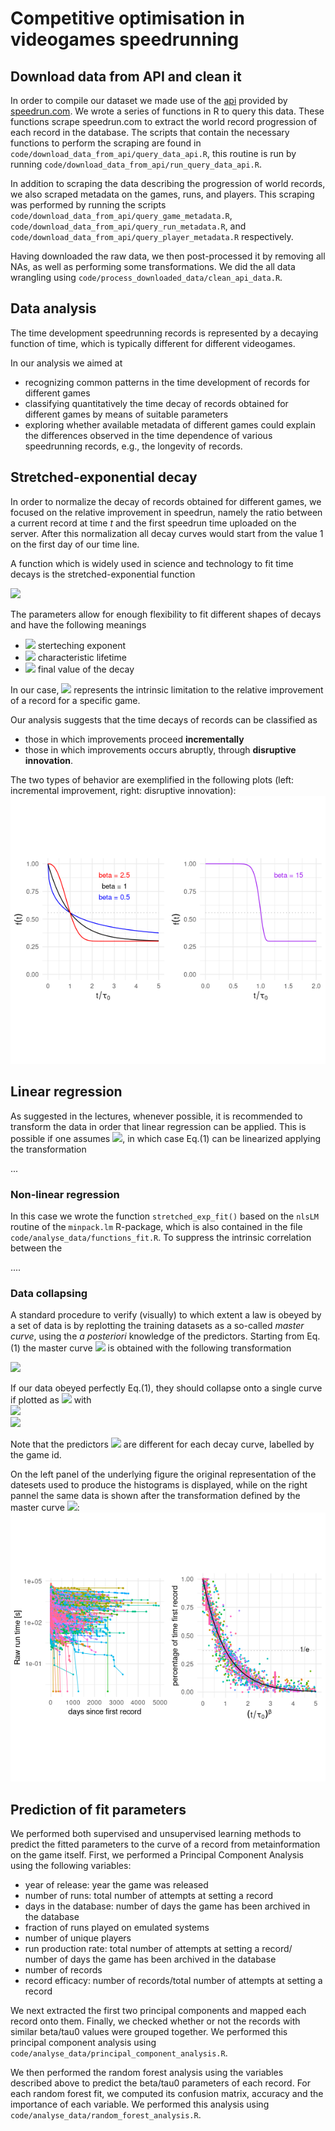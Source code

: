 # Competitive optimisation in videogames speedrunning

## Download data from API and clean it

In order to compile our dataset we made use of the [api](https://github.com/speedruncomorg/api) provided by [speedrun.com](https://www.speedrun.com/). We wrote a series of functions in R
to query this data. These functions scrape speedrun.com to extract the world record progression of each record in the database. The scripts that contain the necessary functions to perform the scraping are found in `code/download_data_from_api/query_data_api.R`, this routine is run by running `code/download_data_from_api/run_query_data_api.R`.

In addition to scraping the data describing the progression of world records, we also scraped metadata on the games, runs, and players. This scraping was performed by running the scripts `code/download_data_from_api/query_game_metadata.R`, `code/download_data_from_api/query_run_metadata.R`, and `code/download_data_from_api/query_player_metadata.R` respectively. 

Having downloaded the raw data, we then post-processed it by removing all NAs, as well as performing some transformations. We did the all data wrangling using `code/process_downloaded_data/clean_api_data.R`. 


## Data analysis 


The time development speedrunning records is represented by a decaying function of time, which is typically different for different videogames.   

In our analysis we aimed at    
* recognizing common patterns in the time development of records for different games   
* classifying quantitatively the time decay of records obtained for different games by means of suitable parameters     
* exploring whether available metadata of different games could explain the differences observed in the time dependence of various speedrunning records, e.g., the longevity of records.      


## Stretched-exponential decay  

In order to normalize the decay of records obtained for different games, we focused on the relative improvement in speedrun, namely the ratio between a current record at time *t* and the first speedrun time uploaded on the server. After this normalization all decay curves would start from the value 1 on the first day of our time line. 


A function which is widely used in science and technology to fit time decays is the stretched-exponential function   

<img src="https://render.githubusercontent.com/render/math?math=f(t)=\left(1-f_\infty\right){\rm e}^{-(t/\tau_0)^\beta}\,\,\,\,\,\,\,\,\,\,\,\, (1) ">

The parameters allow for enough flexibility to fit different shapes of decays and have the following meanings 

* <img src="https://render.githubusercontent.com/render/math?math=\beta"> sterteching exponent  
* <img src="https://render.githubusercontent.com/render/math?math=\tau_0">  characteristic lifetime    
* <img src="https://render.githubusercontent.com/render/math?math=f_\infty"> final value of the decay    

In our case, <img src="https://render.githubusercontent.com/render/math?math=f_\infty"> represents the intrinsic limitation to the relative improvement of a record for a specific game. 

Our analysis suggests that the time decays of records can be classified as 

* those in which improvements proceed **incrementally**      
* those in which improvements occurs abruptly, through **disruptive innovation**. 
 
The two types of behavior are exemplified in the following plots (left: incremental improvement, right: disruptive innovation):  
![Alt text](./figures_readme/beta_theo_2_regimes.png)



## Linear regression

As suggested in the lectures, whenever possible, it is recommended to transform the data in order that linear regression can be applied. This is possible if one assumes <img src="https://render.githubusercontent.com/render/math?math=f_\infty">, in which case Eq.(1) can be linearized applying the transformation 

...


### Non-linear regression

In this case we wrote the function `stretched_exp_fit()` based on the `nlsLM` routine of the `minpack.lm` R-package, which is also contained in the file `code/analyse_data/functions_fit.R`. To suppress the intrinsic correlation between the 


....


### Data collapsing 

A standard procedure to verify (visually) to which extent a law is obeyed by a set of data is by replotting the training datasets as a so-called *master curve*, using the *a posteriori* knowledge of the predictors. Starting from Eq.(1) the master curve <img src="https://render.githubusercontent.com/render/math?math=F[x]"> is obtained with the following transformation 

<img src="https://render.githubusercontent.com/render/math?math=F\left[\left(\frac{t}{\tau_0}\right)^\beta\right] =\frac{f(t)-f_\infty}{1-f_\infty} = {\rm e}^{-(t/\tau_0)^\beta}">  
                   
If our data obeyed perfectly Eq.(1), they should collapse onto a single curve if plotted as <img src="https://render.githubusercontent.com/render/math?math=y_i \sim x_i"> with   
<img src="https://render.githubusercontent.com/render/math?math=x_i = \left(\frac{t_i}{\tau_0}\right)^\beta">   
<img src="https://render.githubusercontent.com/render/math?math=y_i =\frac{f(t_i)-f_\infty}{1-f_\infty}{\rm e}^{-(t_i/\tau_0)^\beta}">    

Note that the predictors <img src="https://render.githubusercontent.com/render/math?math=(\beta,\,\tau_0,\, f_\infty)"> are different for each decay curve, labelled by the game id. 

On the left panel of the underlying figure the original representation of the datesets used to produce the histograms is displayed, while on the right pannel the same data is shown after the transformation defined by the master curve <img src="https://render.githubusercontent.com/render/math?math=F[x]">:     
![Alt text](./figures_readme/collapse_all.png)


## Prediction of fit parameters


We performed both supervised and unsupervised learning methods to predict the fitted parameters to the curve of a record from metainformation on the game itself. First, we performed a Principal Component Analysis using the following variables: 

* year of release: year the game was released
* number of runs: total number of attempts at setting a record
* days in the database: number of days the game has been archived in the database
* fraction of runs played on emulated systems
* number of unique players
* run production rate: total number of attempts at setting a record/ number of days the game has been archived in the database
* number of records
* record efficacy: number of records/total number of attempts at setting a record

We next extracted the first two principal components and mapped each record onto them. Finally, we checked whether or not the records with similar beta/tau0 values were grouped together. We performed this principal component analysis using `code/analyse_data/principal_component_analysis.R`.

We then performed the random forest analysis using the variables described above to predict the beta/tau0 parameters of each record. For each random forest fit, we computed its confusion matrix, accuracy and the importance of each variable. We performed this analysis using `code/analyse_data/random_forest_analysis.R`.

